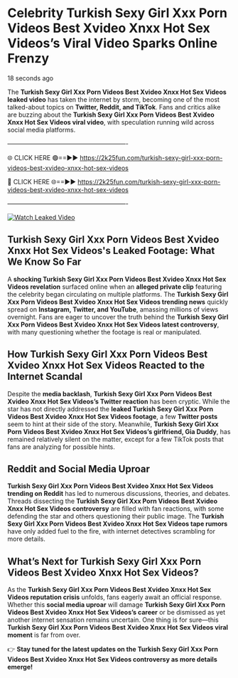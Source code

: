 # Celebrity Turkish Sexy Girl Xxx Porn Videos Best Xvideo Xnxx Hot Sex Videos’s Viral Video Sparks Online Frenzy

18 seconds ago

The **Turkish Sexy Girl Xxx Porn Videos Best Xvideo Xnxx Hot Sex Videos leaked video** has taken the internet by storm, becoming one of the most talked-about topics on **Twitter, Reddit, and TikTok**. Fans and critics alike are buzzing about the **Turkish Sexy Girl Xxx Porn Videos Best Xvideo Xnxx Hot Sex Videos viral video**, with speculation running wild across social media platforms.

———————————————————-

🌐 CLICK HERE 🟢==►► https://2k25fun.com/turkish-sexy-girl-xxx-porn-videos-best-xvideo-xnxx-hot-sex-videos

🔴 CLICK HERE 🌐==►► https://2k25fun.com/turkish-sexy-girl-xxx-porn-videos-best-xvideo-xnxx-hot-sex-videos

———————————————————-

[![Watch Leaked Video](https://miro.medium.com/v2/resize:fit:828/format:webp/1*cilzJN44JGOrTw9NJCrNHA.gif "Watch Leaked Video")](https://2k25fun.com/turkish-sexy-girl-xxx-porn-videos-best-xvideo-xnxx-hot-sex-videos)

## **Turkish Sexy Girl Xxx Porn Videos Best Xvideo Xnxx Hot Sex Videos's Leaked Footage: What We Know So Far**  
A **shocking Turkish Sexy Girl Xxx Porn Videos Best Xvideo Xnxx Hot Sex Videos revelation** surfaced online when an **alleged private clip** featuring the celebrity began circulating on multiple platforms. The **Turkish Sexy Girl Xxx Porn Videos Best Xvideo Xnxx Hot Sex Videos trending news** quickly spread on **Instagram, Twitter, and YouTube**, amassing millions of views overnight. Fans are eager to uncover the truth behind the **Turkish Sexy Girl Xxx Porn Videos Best Xvideo Xnxx Hot Sex Videos latest controversy**, with many questioning whether the footage is real or manipulated.  

## **How Turkish Sexy Girl Xxx Porn Videos Best Xvideo Xnxx Hot Sex Videos Reacted to the Internet Scandal**  
Despite the **media backlash**, **Turkish Sexy Girl Xxx Porn Videos Best Xvideo Xnxx Hot Sex Videos’s Twitter reaction** has been cryptic. While the star has not directly addressed the **leaked Turkish Sexy Girl Xxx Porn Videos Best Xvideo Xnxx Hot Sex Videos footage**, a few **Twitter posts** seem to hint at their side of the story. Meanwhile, **Turkish Sexy Girl Xxx Porn Videos Best Xvideo Xnxx Hot Sex Videos’s girlfriend, Gia Duddy**, has remained relatively silent on the matter, except for a few TikTok posts that fans are analyzing for possible hints.  

## **Reddit and Social Media Uproar**  
**Turkish Sexy Girl Xxx Porn Videos Best Xvideo Xnxx Hot Sex Videos trending on Reddit** has led to numerous discussions, theories, and debates. Threads dissecting the **Turkish Sexy Girl Xxx Porn Videos Best Xvideo Xnxx Hot Sex Videos controversy** are filled with fan reactions, with some defending the star and others questioning their public image. The **Turkish Sexy Girl Xxx Porn Videos Best Xvideo Xnxx Hot Sex Videos tape rumors** have only added fuel to the fire, with internet detectives scrambling for more details.  

## **What’s Next for Turkish Sexy Girl Xxx Porn Videos Best Xvideo Xnxx Hot Sex Videos?**  
As the **Turkish Sexy Girl Xxx Porn Videos Best Xvideo Xnxx Hot Sex Videos reputation crisis** unfolds, fans eagerly await an official response. Whether this **social media uproar** will damage **Turkish Sexy Girl Xxx Porn Videos Best Xvideo Xnxx Hot Sex Videos’s career** or be dismissed as yet another internet sensation remains uncertain. One thing is for sure—this **Turkish Sexy Girl Xxx Porn Videos Best Xvideo Xnxx Hot Sex Videos viral moment** is far from over.  

👉 **Stay tuned for the latest updates on the Turkish Sexy Girl Xxx Porn Videos Best Xvideo Xnxx Hot Sex Videos controversy as more details emerge!**  